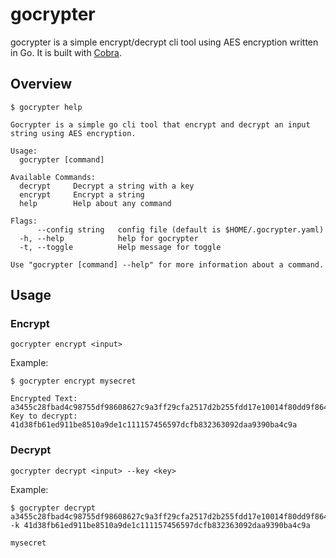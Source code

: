 # gocrypter
gocrypter is a simple encrypt/decrypt cli tool using AES encryption written in Go. It is built with [Cobra](https://github.com/spf13/cobra).

## Overview
```console
$ gocrypter help

Gocrypter is a simple go cli tool that encrypt and decrypt an input string using AES encryption.

Usage:
  gocrypter [command]

Available Commands:
  decrypt     Decrypt a string with a key
  encrypt     Encrypt a string
  help        Help about any command

Flags:
      --config string   config file (default is $HOME/.gocrypter.yaml)
  -h, --help            help for gocrypter
  -t, --toggle          Help message for toggle

Use "gocrypter [command] --help" for more information about a command.
```

## Usage
### Encrypt
```console
gocrypter encrypt <input>
```

Example:
```console
$ gocrypter encrypt mysecret

Encrypted Text:
a3455c28fbad4c98755df98608627c9a3ff29cfa2517d2b255fdd17e10014f80dd9f8644
Key to decrypt:
41d38fb61ed911be8510a9de1c111157456597dcfb832363092daa9390ba4c9a
```

### Decrypt
```console
gocrypter decrypt <input> --key <key>
```

Example:
```console
$ gocrypter decrypt a3455c28fbad4c98755df98608627c9a3ff29cfa2517d2b255fdd17e10014f80dd9f8644 -k 41d38fb61ed911be8510a9de1c111157456597dcfb832363092daa9390ba4c9a

mysecret
```